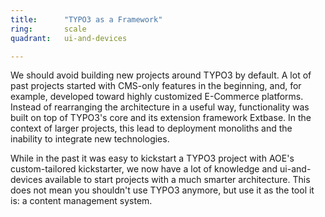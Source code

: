 ```yaml
---
title:      "TYPO3 as a Framework"
ring:       scale
quadrant:   ui-and-devices

---
```


We should avoid building new projects around TYPO3 by default. A lot of past projects started with CMS-only features in the beginning, and, for example, developed toward highly customized E-Commerce platforms. Instead of rearranging the architecture in a useful way, functionality was built on top of TYPO3's core and its extension framework Extbase. In the context of larger projects, this lead to deployment monoliths and the inability to integrate new technologies.

While in the past it was easy to kickstart a TYPO3 project with AOE's custom-tailored kickstarter, we now have a lot of knowledge and ui-and-devices available to start projects with a much smarter architecture.
This does not mean you shouldn't use TYPO3 anymore, but use it as the tool it is: a content management system.
